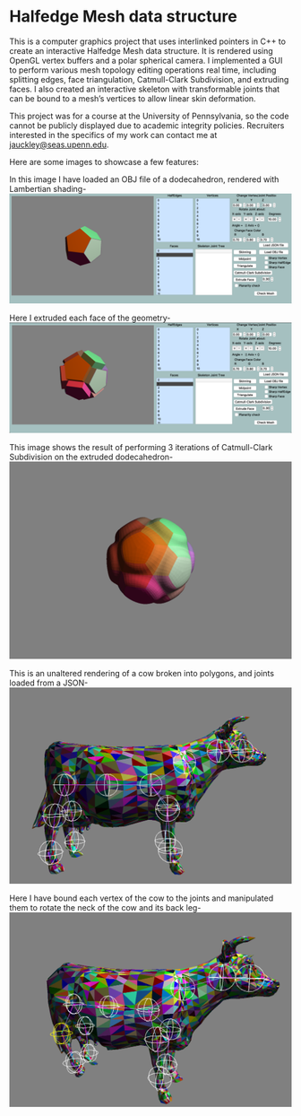 # Halfedge Mesh data structure
This is a computer graphics project that uses interlinked pointers in C++ to create an interactive Halfedge Mesh data structure. It is rendered using OpenGL vertex buffers and a polar spherical camera. 
I implemented a GUI to perform various mesh topology editing operations real time, including splitting edges, face
triangulation, Catmull-Clark Subdivision, and extruding faces. I also created an interactive skeleton with transformable joints that can be bound to a mesh’s vertices to allow linear skin deformation.

This project was for a course at the University of Pennsylvania, so the code cannot be publicly displayed due to academic integrity policies. Recruiters interested in the specifics of my work can contact me at jauckley@seas.upenn.edu.

Here are some images to showcase a few features: 

In this image I have loaded an OBJ file of a dodecahedron, rendered with Lambertian shading-
![alt text](https://github.com/jauckley/cis560-halfedge-mesh/blob/master/images/dodeca.png)

Here I extruded each face of the geometry-
![alt text](https://github.com/jauckley/cis560-halfedge-mesh/blob/master/images/dodeca_extruded.png)

This image shows the result of performing 3 iterations of Catmull-Clark Subdivision on the extruded dodecahedron-
![alt text](https://github.com/jauckley/cis560-halfedge-mesh/blob/master/images/dodeca_subdiv.png)

This is an unaltered rendering of a cow broken into polygons, and joints loaded from a JSON-
![alt text](https://github.com/jauckley/cis560-halfedge-mesh/blob/master/images/cow.png)

Here I have bound each vertex of the cow to the joints and manipulated them to rotate the neck of the cow and its back leg-
![alt text](https://github.com/jauckley/cis560-halfedge-mesh/blob/master/images/cow_rotated.png)

